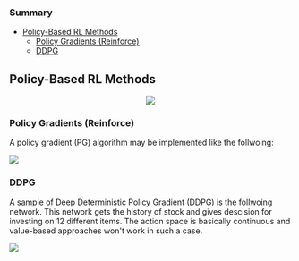 ### Summary 

  - [Policy-Based RL Methods](#section-id-3)
    - [Policy Gradients (Reinforce)](#section-id-10)
    - [DDPG](#section-id-19)
  




<div id='section-id-3'/>

## Policy-Based RL Methods

<p align="center">
  <img src="https://github.com/hamidrezafahimi/ann_basix/blob/master/notes/figs/policy_based_RL.png"/>
</p>


<div id='section-id-10'/>

### Policy Gradients (Reinforce)

A policy gradient (PG) algorithm may be implemented like the follwoing:

<p align="left">
  <img src="https://github.com/hamidrezafahimi/ann_basix/blob/master/notes/figs/policy_based_rl_alg.png"/>
</p>


<div id='section-id-19'/>

### DDPG

A sample of Deep Deterministic Policy Gradient (DDPG) is the follwoing network. This network gets the history of stock and gives descision for investing on 12 different items. The action space is basically continuous and value-based approaches won't work in such a case.

<p align="left">
  <img src="https://github.com/hamidrezafahimi/ann_basix/blob/master/notes/figs/stock.png"/>
</p>

